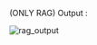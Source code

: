 (ONLY RAG) Output : 

![rag_output](https://github.com/user-attachments/assets/ce9c02e0-614d-467e-8603-34b951c8eff3)
